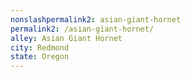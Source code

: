 ```yaml
---
﻿nonslashpermalink2: asian-giant-hornet
permalink2: /asian-giant-hornet/
alley: Asian Giant Hornet
city: Redmond
state: Oregon
---
```

